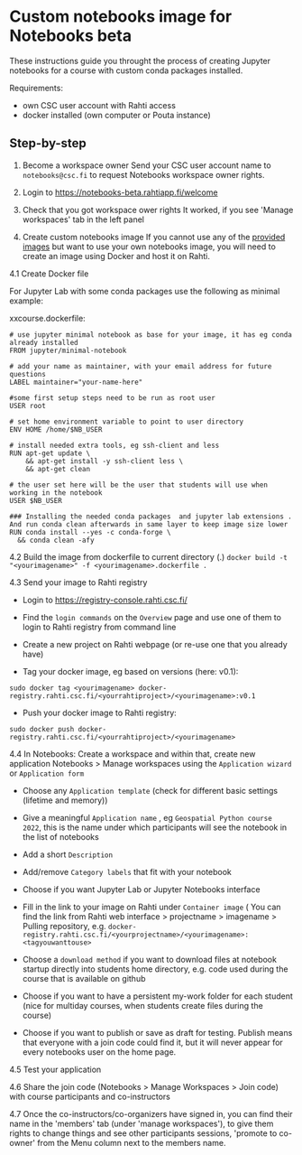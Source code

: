 # Custom notebooks image for Notebooks beta

These instructions guide you throught the process of creating Jupyter notebooks for a course with custom conda packages installed. 

Requirements: 
* own CSC user account with Rahti access
* docker installed (own computer or Pouta instance)

## Step-by-step

1. Become a workspace owner
Send your CSC user account name to `notebooks@csc.fi` to request Notebooks workspace owner rights.

2. Login to https://notebooks-beta.rahtiapp.fi/welcome

3. Check that you got workspace ower rights
It worked, if you see 'Manage workspaces' tab in the left panel

4. Create custom notebooks image
If you cannot use any of the [provided images](https://github.com/CSCfi/notebook-images/tree/master/builds) but want to use your own notebooks image, you will need to create an image using Docker and host it on Rahti.

4.1 Create Docker file

For Jupyter Lab with some conda packages use the following as minimal example:

xxcourse.dockerfile:

```text 
# use jupyter minimal notebook as base for your image, it has eg conda already installed
FROM jupyter/minimal-notebook

# add your name as maintainer, with your email address for future questions
LABEL maintainer="your-name-here"

#some first setup steps need to be run as root user
USER root

# set home environment variable to point to user directory
ENV HOME /home/$NB_USER

# install needed extra tools, eg ssh-client and less
RUN apt-get update \
    && apt-get install -y ssh-client less \
    && apt-get clean

# the user set here will be the user that students will use when working in the notebook
USER $NB_USER

### Installing the needed conda packages  and jupyter lab extensions . And run conda clean afterwards in same layer to keep image size lower
RUN conda install --yes -c conda-forge \
  && conda clean -afy

```

4.2 Build the image from dockerfile to current directory (.)
`docker build -t "<yourimagename>" -f <yourimagename>.dockerfile .`

4.3 Send your image to Rahti registry

* Login to https://registry-console.rahti.csc.fi/ 

* Find the `login commands` on the `Overview` page and use one of them to login to Rahti registry from command line

* Create a new project on Rahti webpage (or re-use one that you already have)

* Tag your docker image, eg based on versions (here: v0.1):

`sudo docker tag <yourimagename> docker-registry.rahti.csc.fi/<yourrahtiproject>/<yourimagename>:v0.1`

* Push your docker image to Rahti registry:

`sudo docker push docker-registry.rahti.csc.fi/<yourrahtiproject>/<yourimagename>`

4.4 In Notebooks: Create a workspace and within that, create new application
Notebooks > Manage workspaces using the `Application wizard` or `Application form`

* Choose any `Application template` (check for different basic settings (lifetime and memory))

* Give a meaningful `Application name` , eg `Geospatial Python course 2022`, this is the name under which participants will see the notebook in the list of notebooks

* Add a short `Description`

* Add/remove `Category labels` that fit with your notebook

* Choose if you want Jupyter Lab or Jupyter Notebooks interface

* Fill in the link to your image on Rahti under `Container image` ( You can find the link from Rahti web interface > projectname > imagename > Pulling repository, e.g. `docker-registry.rahti.csc.fi/<yourprojectname>/<yourimagename>:<tagyouwanttouse>`

* Choose a `download method` if you want to download files at notebook startup directly into students home directory, e.g. code used during the course that is available on github

* Choose if you want to have a persistent my-work folder for each student (nice for multiday courses, when students create files during the course)

* Choose if you want to publish or save as draft for testing. Publish means that everyone with a join code could find it, but it will never appear for every notebooks user on the home page.

4.5 Test your application

4.6 Share the join code (Notebooks > Manage Workspaces > Join code) with course participants and co-instructors

4.7 Once the co-instructors/co-organizers have signed in, you can find their name in the 'members' tab (under 'manage workspaces'), to give them rights to change things and see other participants sessions, 'promote to co-owner' from the Menu column next to the members name.

